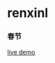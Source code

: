 # renxinl
<h3>春节</h3>
<a href="http://htmlpreview.github.io/?https://github.com/clannadx/renxinl/blob/master/llhongbao_huodong/llhongbao.html">live demo</a>
